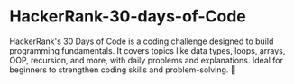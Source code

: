 # HackerRank-30-days-of-Code
HackerRank's 30 Days of Code is a coding challenge designed to build programming fundamentals. It covers topics like data types, loops, arrays, OOP, recursion, and more, with daily problems and explanations. Ideal for beginners to strengthen coding skills and problem-solving. 🚀
